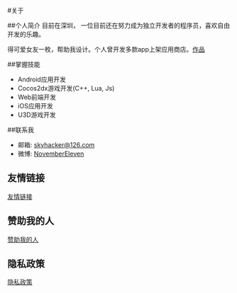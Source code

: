 #关于

##个人简介
目前在深圳，
一位目前还在努力成为独立开发者的程序员，喜欢自由开发的乐趣。

得可爱女友一枚，帮助我设计。个人曾开发多款app上架应用商店。[作品](./projects/index.md)

##掌握技能

- Android应用开发
- Cocos2dx游戏开发(C++, Lua, Js)
- Web前端开发
- iOS应用开发
- U3D游戏开发

##联系我

- 邮箱: skyhacker@126.com
- 微博: [NovemberEleven](http://weibo.com/skyhacker)

## 友情链接
[友情链接](friends.md)

## 赞助我的人

[赞助我的人](donate.md)

## 隐私政策
[隐私政策](privacy.md)
